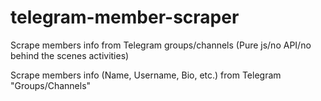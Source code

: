 # telegram-member-scraper
Scrape members info from Telegram groups/channels (Pure js/no API/no behind the scenes activities)

Scrape members info (Name, Username, Bio, etc.) from Telegram "Groups/Channels"
